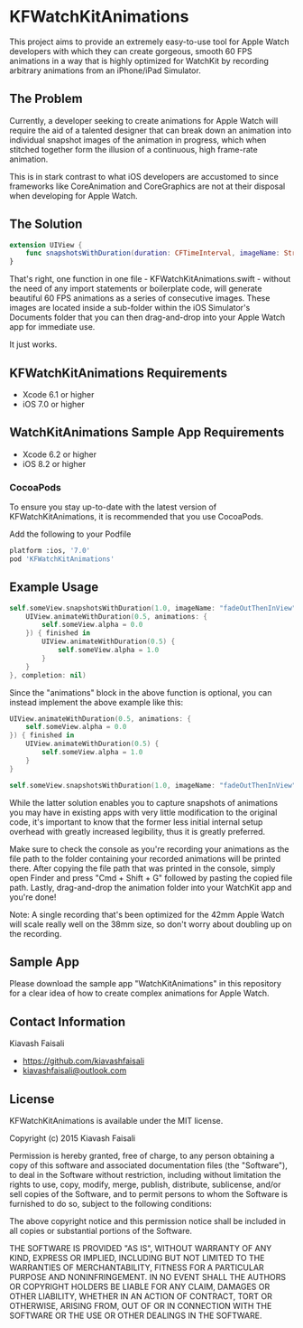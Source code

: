 # KFWatchKitAnimations

This project aims to provide an extremely easy-to-use tool for Apple Watch developers with which they can create gorgeous, smooth 60 FPS animations in a way that is highly optimized for WatchKit by recording arbitrary animations from an iPhone/iPad Simulator.

## The Problem
Currently, a developer seeking to create animations for Apple Watch will require the aid of a talented designer that can break down an animation into individual snapshot images of the animation in progress, which when stitched together form the illusion of a continuous, high frame-rate animation.

This is in stark contrast to what iOS developers are accustomed to since frameworks like CoreAnimation and CoreGraphics are not at their disposal when developing for Apple Watch.

## The Solution
``` Swift
extension UIView {
    func snapshotsWithDuration(duration: CFTimeInterval, imageName: String, animations: (() -> Void)?, completion: ((finished: Bool) -> Void)?
}
```

That's right, one function in one file - KFWatchKitAnimations.swift - without the need of any import statements or boilerplate code, will generate beautiful 60 FPS animations as a series of consecutive images. These images are located inside a sub-folder within the iOS Simulator's Documents folder that you can then drag-and-drop into your Apple Watch app for immediate use.

It just works.

## KFWatchKitAnimations Requirements
* Xcode 6.1 or higher
* iOS 7.0 or higher

## WatchKitAnimations Sample App Requirements
* Xcode 6.2 or higher
* iOS 8.2 or higher

### CocoaPods
To ensure you stay up-to-date with the latest version of KFWatchKitAnimations, it is recommended that you use CocoaPods.

Add the following to your Podfile
``` bash
platform :ios, '7.0'
pod 'KFWatchKitAnimations'
```

## Example Usage
``` swift
self.someView.snapshotsWithDuration(1.0, imageName: "fadeOutThenInView", animations: {
    UIView.animateWithDuration(0.5, animations: {
        self.someView.alpha = 0.0
    }) { finished in
        UIView.animateWithDuration(0.5) {
            self.someView.alpha = 1.0
        }
    }
}, completion: nil)
```

Since the "animations" block in the above function is optional, you can instead implement the above example like this:
``` swift
UIView.animateWithDuration(0.5, animations: {
    self.someView.alpha = 0.0
}) { finished in
    UIView.animateWithDuration(0.5) {
        self.someView.alpha = 1.0
    }
}

self.someView.snapshotsWithDuration(1.0, imageName: "fadeOutThenInView", animations: nil, completion: nil)
```

While the latter solution enables you to capture snapshots of animations you may have in existing apps with very little modification to the original code, it's important to know that the former less initial internal setup overhead with greatly increased legibility, thus it is greatly preferred.

Make sure to check the console as you're recording your animations as the file path to the folder containing your recorded animations will be printed there.
After copying the file path that was printed in the console, simply open Finder and press "Cmd + Shift + G" followed by pasting the copied file path.
Lastly, drag-and-drop the animation folder into your WatchKit app and you're done!

Note: A single recording that's been optimized for the 42mm Apple Watch will scale really well on the 38mm size, so don't worry about doubling up on the recording.

## Sample App
Please download the sample app "WatchKitAnimations" in this repository for a clear idea of how to create complex animations for Apple Watch.

## Contact Information
Kiavash Faisali
- https://github.com/kiavashfaisali
- kiavashfaisali@outlook.com

## License
KFWatchKitAnimations is available under the MIT license.

Copyright (c) 2015 Kiavash Faisali

Permission is hereby granted, free of charge, to any person obtaining a copy
of this software and associated documentation files (the "Software"), to deal
in the Software without restriction, including without limitation the rights
to use, copy, modify, merge, publish, distribute, sublicense, and/or sell
copies of the Software, and to permit persons to whom the Software is
furnished to do so, subject to the following conditions:

The above copyright notice and this permission notice shall be included in all
copies or substantial portions of the Software.

THE SOFTWARE IS PROVIDED "AS IS", WITHOUT WARRANTY OF ANY KIND, EXPRESS OR
IMPLIED, INCLUDING BUT NOT LIMITED TO THE WARRANTIES OF MERCHANTABILITY,
FITNESS FOR A PARTICULAR PURPOSE AND NONINFRINGEMENT. IN NO EVENT SHALL THE
AUTHORS OR COPYRIGHT HOLDERS BE LIABLE FOR ANY CLAIM, DAMAGES OR OTHER
LIABILITY, WHETHER IN AN ACTION OF CONTRACT, TORT OR OTHERWISE, ARISING FROM,
OUT OF OR IN CONNECTION WITH THE SOFTWARE OR THE USE OR OTHER DEALINGS IN THE
SOFTWARE.
